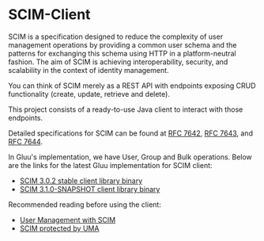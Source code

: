 SCIM-Client
===========

SCIM is a specification designed to reduce the complexity of user management operations by providing a common user schema
and the patterns for exchanging this schema using HTTP in a platform-neutral fashion. The aim of SCIM is achieving
interoperability, security, and scalability in the context of identity management.

You can think of SCIM merely as a REST API with endpoints exposing CRUD functionality (create, update, retrieve and delete).

This project consists of a ready-to-use Java client to interact with those endpoints.

Detailed specifications for SCIM can be found at [RFC 7642](https://tools.ietf.org/html/rfc7642),
[RFC 7643](https://tools.ietf.org/html/rfc7643), and [RFC 7644](https://tools.ietf.org/html/rfc7644).

In Gluu's implementation, we have User, Group and Bulk operations. Below are the links for the latest Gluu implementation
for SCIM client:

* [SCIM 3.0.2 stable client library binary](http://ox.gluu.org/maven/gluu/scim/client/SCIM-Client/3.0.2/)
* [SCIM 3.1.0-SNAPSHOT client library binary](http://ox.gluu.org/maven/gluu/scim/client/SCIM-Client/3.1.0-SNAPSHOT)

Recommended reading before using the client:

* [User Management with SCIM](https://www.gluu.org/docs/ce/admin-guide/user-scim/)
* [SCIM protected by UMA](https://www.gluu.org/docs/ce/admin-guide/scim-uma/)